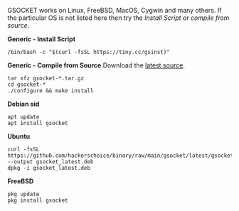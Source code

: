 

GSOCKET works on Linux, FreeBSD, MacOS, Cygwin and many others. If the particular OS is not listed here then try the *Install Script* or *compile from source*.

**Generic - Install Script**
```
/bin/bash -c "$(curl -fsSL https://tiny.cc/gsinst)"
```

**Generic - Compile from Source**
Download the [latest source](https://github.com/hackerschoice/gsocket/releases/tag/v1.4.33).
```
tar xfz gsocket-*.tar.gz
cd gsocket-*
./configure && make install
```

**Debian sid**
```
apt update
apt install gsocket
```

**Ubuntu**
```
curl -fsSL https://github.com/hackerschoice/binary/raw/main/gsocket/latest/gsocket_1.4.32_all.deb --output gsocket_latest.deb
dpkg -i gsocket_latest.deb
```

**FreeBSD**
```
pkg update
pkg install gsocket
```





